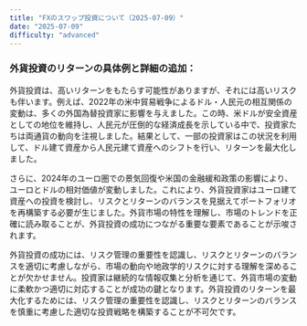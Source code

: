 ```yaml
---
title: "FXのスワップ投資について（2025-07-09）"
date: "2025-07-09"
difficulty: "advanced"
---
```


### 外貨投資のリターンの具体例と詳細の追加：

外貨投資は、高いリターンをもたらす可能性がありますが、それには高いリスクも伴います。例えば、2022年の米中貿易戦争によるドル・人民元の相互関係の変動は、多くの外国為替投資家に影響を与えました。この時、米ドルが安全資産としての地位を維持し、人民元が圧倒的な経済成長を示している中で、投資家たちは両通貨の動向を注視しました。結果として、一部の投資家はこの状況を利用して、ドル建て資産から人民元建て資産へのシフトを行い、リターンを最大化しました。

さらに、2024年のユーロ圏での景気回復や米国の金融緩和政策の影響により、ユーロとドルの相対価値が変動しました。これにより、外貨投資家はユーロ建て資産への投資を検討し、リスクとリターンのバランスを見据えてポートフォリオを再構築する必要が生じました。外貨市場の特性を理解し、市場のトレンドを正確に読み取ることが、外貨投資の成功につながる重要な要素であることが示唆されます。

外貨投資の成功には、リスク管理の重要性を認識し、リスクとリターンのバランスを適切に考慮しながら、市場の動向や地政学的リスクに対する理解を深めることが欠かせません。投資家は継続的な情報収集と分析を通じて、外貨市場の変動に柔軟かつ適切に対応することが成功の鍵となります。外貨投資のリターンを最大化するためには、リスク管理の重要性を認識し、リスクとリターンのバランスを慎重に考慮した適切な投資戦略を構築することが不可欠です。
